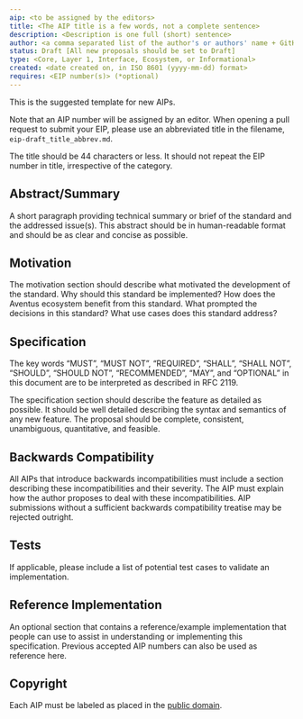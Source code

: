 ```yaml
---
aip: <to be assigned by the editors>
title: <The AIP title is a few words, not a complete sentence>
description: <Description is one full (short) sentence>
author: <a comma separated list of the author's or authors' name + GitHub username (in parenthesis), or name and email (in angle brackets).  Example, FirstName LastName (@GitHubUsername), FirstName LastName <foo@bar.com>, FirstName (@GitHubUsername) and GitHubUsername (@GitHubUsername)>
status: Draft [All new proposals should be set to Draft]
type: <Core, Layer 1, Interface, Ecosystem, or Informational>
created: <date created on, in ISO 8601 (yyyy-mm-dd) format>
requires: <EIP number(s)> (*optional)
---
```


This is the suggested template for new AIPs.

Note that an AIP number will be assigned by an editor. When opening a pull request to submit your EIP, please use an abbreviated title in the filename, `eip-draft_title_abbrev.md`.

The title should be 44 characters or less. It should not repeat the EIP number in title, irrespective of the category.

## Abstract/Summary

A short paragraph providing technical summary or brief of the standard and the addressed issue(s). This abstract should be in human-readable format and should be as clear and concise as possible.

## Motivation

The motivation section should describe what motivated the development of the standard. Why should this standard be implemented? How does the Aventus ecosystem benefit from this standard. What prompted the decisions in this standard? What use cases does this standard address?

## Specification

The key words “MUST”, “MUST NOT”, “REQUIRED”, “SHALL”, “SHALL NOT”, “SHOULD”, “SHOULD NOT”, “RECOMMENDED”, “MAY”, and “OPTIONAL” in this document are to be interpreted as described in RFC 2119.

The specification section should describe the feature as detailed as possible. It should be well detailed describing the syntax and semantics of any new feature. The proposal should be complete, consistent, unambiguous, quantitative, and feasible.

## Backwards Compatibility

All AIPs that introduce backwards incompatibilities must include a section describing these incompatibilities and their severity. The AIP must explain how the author proposes to deal with these incompatibilities. AIP submissions without a sufficient backwards compatibility treatise may be rejected outright.

## Tests

If applicable, please include a list of potential test cases to validate an implementation.

## Reference Implementation

An optional section that contains a reference/example implementation that people can use to assist in understanding or implementing this specification. Previous accepted AIP numbers can also be used as reference here. 

## Copyright

Each AIP must be labeled as placed in the
[public domain](https://creativecommons.org/publicdomain/zero/1.0/).
